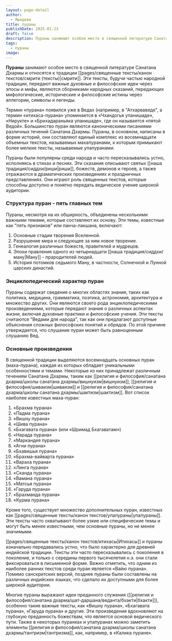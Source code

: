 ```yaml
---
layout: page-detail
author:
  - Яшодеви
title: пураны
publishDate: 2025-01-23
draft: false
description: Пураны занимают особое место в священной литературе Санатана Дхармы и относятся к традиции смрити. Эти тексты, будучи частью народной традиции, передают важные духовные и философские идеи через эпосы и мифы.
tags:
  - пураны
image:
---
```

**Пураны** занимают особое место в священной литературе Санатана Дхармы и относятся к традиции [[pages/священные тексты/канон текстов/смрити (тексты)|смрити]]. Эти тексты, будучи частью народной традиции, передают важные духовные и философские идеи через эпосы и мифы, являются сборниками народных сказаний, передающих мифологические, исторические и философские истины через аллегории, символы и легенды. 

Термин «пурана» появился уже в Ведах (например, в "Атхарваведе", а термин «итихаса-пурана» упоминается в «Чхандогья упанишаде», «Нирукте» и «Брихадараньяка упанишаде», где он называется «пятой Ведой». Большинство пуран являются каноническими писаниями различных течений Санатана Дхармы. Пураны, в основном, написаны в форме историй, они составляют единый комплекс из восемнадцати объемных текстов, называемых махапуранами, к которым примыкают более мелкие тексты, называемые упапуранами.

Пураны были популярны среди народа и часто пересказывались устно, исполняясь в стихах и песнях. Эти сказания описывают святых [[наша традиция/сиддхи/риши|риши]], божеств, демонов и героев, а также отражаются в драматических произведениях и праздничных представлениях. Они играют роль священных текстов, которые способны доступно и понятно передать ведическое учение широкой аудитории.

### Структура пуран - пять главных тем
Пураны, несмотря на их обширность, объединены несколькими важными темами, которые составляют их основу. Эти темы, известные как "пять признаков" или панча-лакшана, включают:

1. Основные стадии творения Вселенной.
2. Разрушение мира и следующее за ним новое творение.
3. Генеалогия различных божеств, правителей и мудрецов.
4. Эпохи правления одного из четырнадцати [[наша традиция/сиддхи/ману|Ману]] - прародителей людей.
5. История потомков седьмого Ману, в частности, Солнечной и Лунной царских династий.

### Энциклопедический характер пуран
Пураны содержат сведения о многих областях знания, таких как политика, медицина, грамматика, поэтика, астрономия, архитектура и множество других. Они являются своего рода энциклопедическими произведениями, которые передают знания о различных аспектах жизни, включая духовные практики и философские учения. Эти тексты считаются "Ведами для народа", так как они предлагают доступные объяснения сложных философских понятий и обрядов. По этой причине утверждается, что слушание пуран может быть равноценным слушанию Вед.

### Основные произведения
В священной традиции выделяются восемнадцать основных пуран (маха-пурана), каждая из которых обладает уникальными особенностями и темами. Некоторые из них принадлежат различным течениям Санатана Дхармы, таким как [[религия и философия/санатана дхарма/школы санатана дхармы/вишнуизм|вишнуизм]], [[религия и философия/шиваизм|шиваизм]] и [[религия и философия/санатана дхарма/школы санатана дхармы/шактизм|шактизм]]. Вот список наиболее известных маха-пуран:

1. «Брахма пурана»
2. «Падма пурана»
3. «Вишну пурана»
4. «Шива пурана»
5. «Бхагавата пурана» (или «Шримад Бхагаватам»)
6. «Нарада пурана»
7. «Маркандея пурана»
8. «Агни пурана»
9. «Бхавишья пурана»
10. «Брахма-вайварта пурана»
11. «Вараха пурана»
12. «Линга пурана»
13. «Сканда пурана»
14. «Вамана пурана»
15. «Матсья пурана»
16. «Гаруда пурана»
17. «Брахманда пурана»
18. «Курма пурана»

Кроме того, существует множество дополнительных пуран, известных как [[pages/священные тексты/канон текстов/упапураны|упапураны]]. Эти тексты часто охватывают более узкие или специфические темы и могут быть менее известными, чем основные пураны, но не менее значимыми.

[[pages/священные тексты/канон текстов/итихасы|Итихасы]] и пураны изначально передавались устно, что было характерно для древней индийской традиции. Тексты эти часто пересказывались с поколения в поколение, и только с середины первого тысячелетия н.э. они стали фиксироваться в письменной форме. Важно отметить, что одним из наиболее ранних текстов среди пуран является «Вайю пурана». Помимо санскритских версий, позднее пураны были составлены на различных индийских языках, что сделало их доступными для более широкой аудитории.

Многие пураны выражают идеи преданного служения ([[религия и философия/санатана дхарма/шат-даршана/веданта/бхакти|бхакти]]), особенно такие важные тексты, как «Вишну пурана», «Бхагавата пурана», «Гаруда пурана» и другие. Эти произведения вдохновляют на глубокую преданность божествам, что является основой ведического пути. Также в некоторых пуранках и упапуранах можно заметить элементы [[религия и философия/санатана дхарма/школы санатана дхармы/тантризм|тантризма]], как, например, в «Калика пуране».